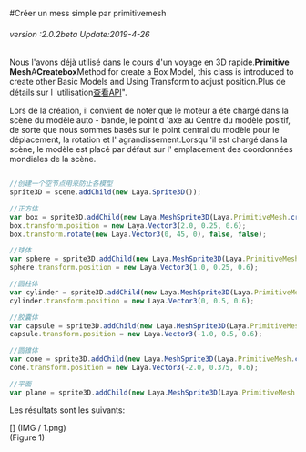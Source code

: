 #Créer un mess simple par primitivemesh

###### *version :2.0.2beta   Update:2019-4-26*

Nous l'avons déjà utilisé dans le cours d'un voyage en 3D rapide.**Primitive Mesh**A**Createbox**Method for create a Box Model, this class is introduced to create other Basic Models and Using Transform to adjust position.Plus de détails sur l 'utilisation[查看API](https://layaair.ldc.layabox.com/api2/Chinese/index.html?category=Core&class=laya.d3.resource.models.PrimitiveMesh)".

Lors de la création, il convient de noter que le moteur a été chargé dans la scène du modèle auto - bande, le point d 'axe au Centre du modèle positif, de sorte que nous sommes basés sur le point central du modèle pour le déplacement, la rotation et l' agrandissement.Lorsqu 'il est chargé dans la scène, le modèle est placé par défaut sur l' emplacement des coordonnées mondiales de la scène.


```typescript

//创建一个空节点用来防止各模型
sprite3D = scene.addChild(new Laya.Sprite3D());

//正方体
var box = sprite3D.addChild(new Laya.MeshSprite3D(Laya.PrimitiveMesh.createBox(0.5, 0.5, 0.5)));
box.transform.position = new Laya.Vector3(2.0, 0.25, 0.6);
box.transform.rotate(new Laya.Vector3(0, 45, 0), false, false);

//球体
var sphere = sprite3D.addChild(new Laya.MeshSprite3D(Laya.PrimitiveMesh.createSphere(0.25, 20, 20)));
sphere.transform.position = new Laya.Vector3(1.0, 0.25, 0.6);

//圆柱体
var cylinder = sprite3D.addChild(new Laya.MeshSprite3D(Laya.PrimitiveMesh.createCylinder(0.25, 1, 20)));
cylinder.transform.position = new Laya.Vector3(0, 0.5, 0.6);

//胶囊体
var capsule = sprite3D.addChild(new Laya.MeshSprite3D(Laya.PrimitiveMesh.createCapsule(0.25, 1, 10, 20)));
capsule.transform.position = new Laya.Vector3(-1.0, 0.5, 0.6);

//圆锥体
var cone = sprite3D.addChild(new Laya.MeshSprite3D(Laya.PrimitiveMesh.createCone(0.25, 0.75)));
cone.transform.position = new Laya.Vector3(-2.0, 0.375, 0.6);

//平面
var plane = sprite3D.addChild(new Laya.MeshSprite3D(Laya.PrimitiveMesh.createPlane(6, 6, 10, 10)));
```


Les résultats sont les suivants:

[] (IMG / 1.png) <br > (Figure 1)

